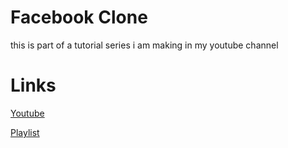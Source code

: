 # Facebook Clone
this is part of a tutorial series i am making in my youtube channel


# Links
[Youtube](https://www.youtube.com/channel/UCduPNPy7qiF_5AU7Qjs9bpA)

[Playlist](https://www.youtube.com/channel/UCduPNPy7qiF_5AU7Qjs9bpA)